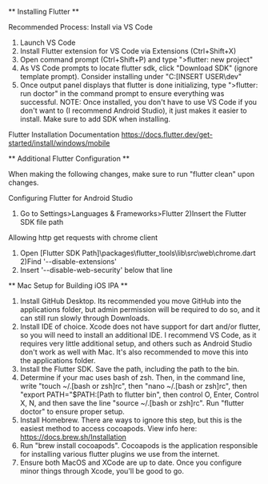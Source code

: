 ** Installing Flutter **

Recommended Process: Install via VS Code
1) Launch VS Code
2) Install Flutter extension for VS Code via Extensions (Ctrl+Shift+X)
3) Open command prompt (Ctrl+Shift+P) and type ">flutter: new project"
4) As VS Code prompts to locate flutter sdk, click "Download SDK" (ignore template prompt). Consider installing under "C:\[INSERT USER\dev"
5) Once output panel displays that flutter is done initializing, type ">flutter: run doctor" in the command prompt to ensure everything was successful.
NOTE: Once installed, you don't have to use VS Code if you don't want to (I recommend Android Studio), it just makes it easier to install. Make sure to add SDK when installing.

Flutter Installation Documentation
https://docs.flutter.dev/get-started/install/windows/mobile

** Additional Flutter Configuration **

When making the following changes, make sure to run "flutter clean" upon changes.

Configuring Flutter for Android Studio
1) Go to Settings>Languages & Frameworks>Flutter
2)Insert the Flutter SDK file path

Allowing http get requests with chrome client
1) Open [Flutter SDK Path]\packages\flutter_tools\lib\src\web\chrome.dart
2)Find '--disable-extensions'
3) Insert '--disable-web-security' below that line



** Mac Setup for Building iOS IPA **

1) Install GitHub Desktop. Its recommended you move GitHub into the applications folder, but admin permission will be required to do so, and it can still run slowly through Downloads.
2) Install IDE of choice. Xcode does not have support for dart and/or flutter, so you will need to install an additional IDE. I recommend VS Code, as it requires very little additional setup, and others such as Android Studio don't work as well with Mac. It's also recommended to move this into the applications folder.
3) Install the Flutter SDK. Save the path, including the path to the bin.
4) Determine if your mac uses bash of zsh. Then, in the command line, write "touch ~/.[bash or zsh]rc", then "nano ~/.[bash or zsh]rc", then "export PATH="$PATH:[Path to flutter bin", then control O, Enter, Control X, N, and then save the line "source ~/.[bash or zsh]rc". Run "flutter doctor" to ensure proper setup.
4) Install Homebrew. There are ways to ignore this step, but this is the easiest method to access cocoapods. View info here: https://docs.brew.sh/Installation
5) Run "brew install cocoapods". Cocoapods is the application responsible for installing various flutter plugins we use from the internet.
6) Ensure both MacOS and XCode are up to date. Once you configure minor things through Xcode, you'll be good to go.
